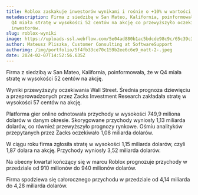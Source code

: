 ```yaml
---
title: Roblox zaskakuje inwestorów wynikami i rośnie o +10% w wartości
metadescription: Firma z siedzibą w San Mateo, Kalifornia, poinformowała, że w
  Q4 miała stratę w wysokości 52 centów na akcję co przewyższyło oczekiwania
  inwestorów.
slug: roblox-wyniki
image: https://uploads-ssl.webflow.com/5e04ad880b1ac5bdcde98c9c/65c39c3fcf8ad86227244d95_Roblox-min.png
author: Mateusz Pliszka, Customer Consulting at SoftwareSupport
authorimg: /img/portfolio/5f4fb33ce70c159b2ee6c6e9_matt-2-.jpeg
date: 2024-02-07T14:52:56.635Z
---
```

Firma z siedzibą w San Mateo, Kalifornia, poinformowała, że w Q4 miała stratę w wysokości 52 centów na akcję.

Wyniki przewyższyły oczekiwania Wall Street. Średnia prognoza dziewięciu a przeprowadzonych przez Zacks Investment Research zakładała stratę w wysokości 57 centów na akcję.

Platforma gier online odnotowała przychody w wysokości 749,9 miliona dolarów w danym okresie. Skorygowane przychody wyniosły 1,13 miliarda dolarów, co również przewyższyło prognozy rynkowe. Ośmiu analityków przepytanych przez Zacks oczekiwało 1,08 miliarda dolarów.

W ciągu roku firma zgłosiła stratę w wysokości 1,15 miliarda dolarów, czyli 1,87 dolara na akcję. Przychody wyniosły 3,52 miliarda dolarów.

Na obecny kwartał kończący się w marcu Roblox prognozuje przychody w przedziale od 910 milionów do 940 milionów dolarów.

Firma spodziewa się całorocznego przychodu w przedziale od 4,14 miliarda do 4,28 miliarda dolarów.